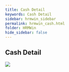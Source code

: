 ```yaml
---
title: Cash Detail
keywords: Cash Detail
sidebar: hrmwin_sidebar
permalink: hrmwin_cash.html
folder: HRMWin   
hide_sidebar: false
---
```


## Cash Detail

![](http://docs.risersoft.com/hrmnirvana/ImagesExt/image8_115.jpg)
